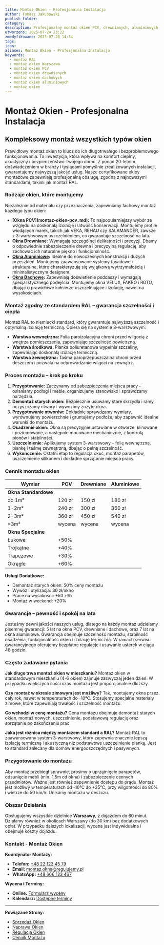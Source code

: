 ```yaml
---
title: Montaż Okien - Profesjonalna Instalacja
author: Tomasz Jakubowski
publish folder:
category:
description: Profesjonalny montaż okien PCV, drewnianych, aluminiowych i dachowych w Warszawie. Montaż zgodny ze standardem RAL. Gwarancja jakości i szczelności.
utworzono: 2025-07-24 23:22
zmodyfikowano: 2025-07-28 14:34
tags:
icon:
aliases: Montaż Okien - Profesjonalna Instalacja
keywords:
  - montaż RAL
  - montaż okien Warszawa
  - montaż okien PCV
  - montaż okien drewnianych
  - montaż okien dachowych
  - montaż okien aluminiowych
  - montaż okien
---
```

# Montaż Okien - Profesjonalna Instalacja

## Kompleksowy montaż wszystkich typów okien

Prawidłowy montaż okien to klucz do ich długotrwałego i bezproblemowego funkcjonowania. To inwestycja, która wpływa na komfort cieplny, akustyczny i bezpieczeństwo Twojego domu. Z ponad 20-letnim doświadczeniem w branży i tysiącami pomyślnie zrealizowanych instalacji, gwarantujemy najwyższą jakość usług. Nasze certyfikowane ekipy montażowe zapewniają profesjonalną obsługę, zgodną z najnowszymi standardami, takimi jak montaż RAL.

### Rodzaje okien, które montujemy

Niezależnie od materiału czy przeznaczenia, zapewniamy fachowy montaż każdego typu okien:

- **[Okna PCV](montaz-okien-pcv .md):** To najpopularniejszy wybór ze względu na doskonałą izolację i łatwość konserwacji. Montujemy profile wiodących marek, takich jak VEKA, REHAU czy SALAMANDER, zawsze z 3-warstwowym uszczelnieniem, co gwarantuje szczelność na lata.
- **[Okna Drewniane](montaz-okien-drewniane.md):** Wymagają szczególnej delikatności i precyzji. Dbamy o odpowiednie zabezpieczenie drewna i precyzyjną regulację, aby zachować ich naturalne piękno i funkcjonalność.
- **[Okna Aluminiowe](montaz-okien-aluminiowe.md):** Idealne do nowoczesnych konstrukcji i dużych przeszkleń. Montujemy zaawansowane systemy fasadowe i strukturalne, które charakteryzują się wyjątkową wytrzymałością i minimalistycznym designem.
- **[Okna Dachowe](montaz-okien-dachowe.md):** Zapewniają doświetlenie poddaszy i wymagają specjalistycznego podejścia. Montujemy okna VELUX, FAKRO i ROTO, dbając o prawidłowe kołnierze uszczelniające i izolację, nawet na wysokościach.

### Montaż zgodny ze standardem RAL – gwarancja szczelności i ciepła

Montaż RAL to niemiecki standard, który gwarantuje najwyższą szczelność i optymalną izolację termiczną. Opiera się na systemie 3-warstwowym:

- **Warstwa wewnętrzna:** Folia paroizolacyjna chroni przed wilgocią z wnętrza pomieszczenia, zapewniając szczelność powietrzną.
- **Warstwa środkowa:** Pianka poliuretanowa wypełnia szczeliny, zapewniając doskonałą izolację termiczną.
- **Warstwa zewnętrzna:** Taśma paroprzepuszczalna chroni przed deszczem i pozwala na odprowadzanie wilgoci na zewnątrz.

### Proces montażu – krok po kroku

1.  **Przygotowanie:** Zaczynamy od zabezpieczenia miejsca pracy – osłaniamy podłogi i meble, organizujemy stanowisko i sprawdzamy narzędzia.
2.  **Demontaż starych okien:** Bezpiecznie usuwamy stare skrzydła i ramy, oczyszczamy otwory i wywozimy zużyte okna.
3.  **Przygotowanie otworów:** Dokładnie sprawdzamy wymiary, wyrównujemy powierzchnie i gruntujemy podłoże, aby zapewnić idealne warunki do montażu.
4.  **Osadzenie okien:** Okna są precyzyjnie ustawiane w otworze, klinowane i poziomowane, a następnie mocowane mechanicznie, z kontrolą pionów i stabilności.
5.  **Uszczelnienie:** Aplikujemy system 3-warstwowy – folię wewnętrzną, piankę i taśmę zewnętrzną, dbając o pełną szczelność.
6.  **Wykończenie:** Ostatni etap to regulacja okuć, montaż parapetów, uszczelnienie silikonem i dokładne sprzątanie miejsca pracy.

### Cennik montażu okien

| Wymiar | PCV | Drewniane | Aluminiowe |
|---|---|---|---|
| **Okna Standardowe** | | | |
| do 1m² | 120 zł | 150 zł | 180 zł |
| 1-2m² | 240 zł | 300 zł | 360 zł |
| 2-3m² | 360 zł | 450 zł | 540 zł |
| >3m² | wycena | wycena | wycena |
| **Okna Specjalne** | | | |
| Łukowe | +50% | | |
| Trójkątne | +40% | | |
| Trapezowe | +30% | | |
| Okrągłe | +60% | | |

**Usługi Dodatkowe:**
- Demontaż starych okien: 50% ceny montażu
- Wywóz i utylizacja: 30 zł/okno
- Prace na wysokości: +50 zł/h
- Montaż w weekend: +20%

### Gwarancje – pewność i spokój na lata

Jesteśmy pewni jakości naszych usług, dlatego na każdy montaż udzielamy pisemnej gwarancji: 5 lat na okna PCV, drewniane i dachowe, oraz 7 lat na okna aluminiowe. Gwarancja obejmuje szczelność montażu, stabilność osadzenia, funkcjonalność okien i izolację termiczną. W ramach serwisu gwarancyjnego oferujemy bezpłatne regulacje i usuwanie usterek w ciągu 48 godzin.

### Często zadawane pytania

**Jak długo trwa montaż okien w mieszkaniu?**
Montaż okien w standardowym mieszkaniu (4-6 okien) zajmuje zazwyczaj jeden dzień. W przypadku większych ilości czas montażu jest proporcjonalnie dłuższy.

**Czy montaż w okresie zimowym jest możliwy?**
Tak, montujemy okna przez cały rok, nawet w temperaturach do -10°C. Stosujemy specjalne materiały zimowe, które zapewniają trwałość i szczelność montażu.

**Co wchodzi w cenę montażu?**
Cena montażu obejmuje demontaż starych okien, montaż nowych, uszczelnienie, podstawową regulację oraz sprzątanie po zakończeniu prac.

**Jaka jest różnica między montażem standard a RAL?**
Montaż RAL to zaawansowany system 3-warstwowy, który zapewnia znacznie lepszą izolację termiczną i akustyczną niż podstawowe uszczelnienie pianką. Jest to standard zalecany dla domów energooszczędnych i pasywnych.

### Przygotowanie do montażu

Aby montaż przebiegł sprawnie, prosimy o uprzątnięcie parapetów, odsunięcie mebli (min. 1,5m od okna) i zabezpieczenie cennych przedmiotów. Ważne jest również zapewnienie dostępu do prądu. Montaż jest możliwy w temperaturach od -10°C do +35°C, przy wilgotności do 80% i wietrze do 50 km/h. Unikamy montażu w deszczu.

### Obszar Działania

Obsługujemy wszystkie dzielnice **Warszawy**, z dojazdem do 60 minut. Działamy również w okolicach Warszawy (do 30 km) bez dodatkowych opłat. W przypadku dalszych lokalizacji, wycena jest indywidualna i obejmuje koszty dojazdu.

### Kontakt - Montaż Okien

**Koordynator Montaży:**
- **Telefon:** [+48 22 123 45 79](tel:+48221234579)
- **Email:** [montaz.okna@regulujemy.pl](mailto:montaz.okna@regulujemy.pl)
- **WhatsApp:** [+48 666 123 467](https://wa.me/48666123467)

**Wycena i Terminy:**
- **Online:** [Formularz wyceny](../../../strony/wycena-online.md)
- **Kalendarz:** [Dostępne terminy](../../../strony/kalendarz-montazy.md)

---

**Powiązane Strony:**

- [Sprzedaż Okien](01_ACTIVE/Projects/regulujemy-pl/uslugi/montaz-sprzedaz/sprzedaz-okien/index.md)
- [Naprawa Okien](01_ACTIVE/Projects/regulujemy-pl/uslugi/naprawa-okien/index.md)
- [Regulacja Okien](01_ACTIVE/Projects/regulujemy-pl/uslugi/regulacja-okien/index.md)
- [Cennik Montażu](cennik.md#montaz-okien)